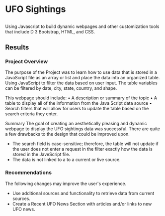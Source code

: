 # UFO Sightings 

## 

Using Javascript to build dynamic webpages and other customization tools that include D 3 Bootstrap, HTML, and CSS.

## Results
### Project Overview
The purpose of the Project was to learn how to use data that is stored in a JavaScript file as an array or list and place the data into an organized table. Using JavaScript to filter the data based on user input. The table variables can be filtered by date, city, state, country, and shape.

This webpage should include:
•	A description or summary of the topic
•	A table to display all of the information from the Java Script data source
•	Search filters that will allow for users to update the table based on the search criteria they enter.

Summary
The goal of creating an aesthetically pleasing and dynamic webpage to display the UFO sightings data was successful.  There are quite a few drawbacks to the design that could be improved upon.

- The search field is case-sensitive; therefore, the table will not update if the user does not enter a request in the filter exactly how the data is stored in the JaveScript file.
- The data is not linked to a to a current or live source.
### Recommendations
The following changes may improve the user's experience.
- Use additional sources and functionality to retrieve data from current sources.
- Create a Recent UFO News Section with articles and/or links to new UFO news.
